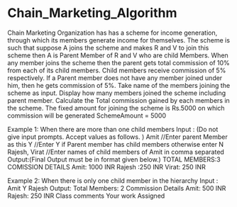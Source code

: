 # Chain_Marketing_Algorithm

Chain Marketing Organization has has a scheme for income generation, through which its members generate income for themselves. The scheme is such that suppose A joins the scheme and makes R and V to join this scheme  then A is Parent Member of R and V who are child Members. When any member joins the scheme then the parent gets total commission of 10% from each of its child members.
Child members receive commission of 5% respectively. If a Parent member does not have any member joined under him, then he gets commission of 5%.
Take name of the members joining the scheme as input.
Display how many members joined the scheme including parent member. Calculate the Total commission gained by each members in the scheme. The fixed amount for joining the scheme is Rs.5000 on which commission will be generated
SchemeAmount = 5000

Example 1: When there are more than one child members 
Input : (Do not give input prompts. Accept values as follows. )
Amit                     //Enter parent Member as this
Y                           //Enter Y if  Parent member has child members otherwise enter N
Rajesh, Virat        //Enter names of child members of Amit in comma separated
Output:(Final Output must be in format given below.)
TOTAL MEMBERS:3
COMISSION DETAILS
Amit: 1000 INR
Rajesh :250 INR
Virat: 250 INR

Example 2: When there is only one child member in the hierarchy
Input :
Amit
Y
Rajesh
Output:
Total Members: 2 
Commission Details
Amit: 500 INR
Rajesh: 250 INR
Class comments
Your work
Assigned
